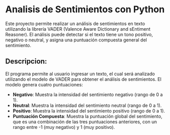 # Analisis de Sentimientos con Python
Este proyecto permite realizar un análisis de sentimientos en texto utilizando la librería VADER (Valence Aware Dictionary and sEntiment Reasoner). 
El análisis puede detectar si el texto tiene un tono positivo, negativo o neutral, y asigna una puntuación compuesta general del sentimiento.

## Descripcion:
El programa permite al usuario ingresar un texto, el cual será analizado utilizando el modelo de VADER para obtener el análisis de sentimientos. El modelo genera cuatro puntuaciones:

* **Negativo**: Muestra la intensidad del sentimiento negativo (rango de 0 a 1).
* **Neutral**: Muestra la intensidad del sentimiento neutral (rango de 0 a 1).
* **Positivo**: Muestra la intensidad del sentimiento positivo (rango de 0 a 1).
* **Puntuación Compuesta**: Muestra la puntuación global del sentimiento, que es una combinación de las tres puntuaciones anteriores, con un rango entre -1 (muy negativo) y 1 (muy positivo).
